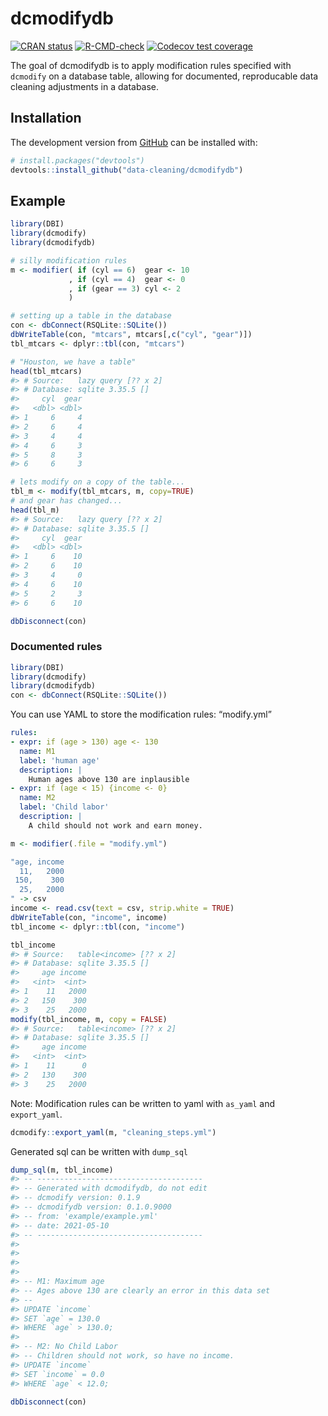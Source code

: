
<!-- README.md is generated from README.Rmd. Please edit that file -->

# dcmodifydb

<!-- badges: start -->

[![CRAN
status](https://www.r-pkg.org/badges/version/dcmodifydb)](https://CRAN.R-project.org/package=dcmodifydb)
[![R-CMD-check](https://github.com/data-cleaning/dcmodifydb/workflows/R-CMD-check/badge.svg)](https://github.com/data-cleaning/dcmodifydb/actions)
[![Codecov test
coverage](https://codecov.io/gh/data-cleaning/dcmodifydb/branch/main/graph/badge.svg)](https://codecov.io/gh/data-cleaning/dcmodifydb?branch=main)
<!-- badges: end -->

The goal of dcmodifydb is to apply modification rules specified with
`dcmodify` on a database table, allowing for documented, reproducable
data cleaning adjustments in a database.

## Installation

<!-- You can install the released version of dcmodifydb from [CRAN](https://CRAN.R-project.org) with: -->
<!-- ``` r -->
<!-- install.packages("dcmodifydb") -->
<!-- ``` -->

The development version from [GitHub](https://github.com/) can be
installed with:

``` r
# install.packages("devtools")
devtools::install_github("data-cleaning/dcmodifydb")
```

## Example

``` r
library(DBI)
library(dcmodify)
library(dcmodifydb)

# silly modification rules
m <- modifier( if (cyl == 6)  gear <- 10
             , if (cyl == 4)  gear <- 0
             , if (gear == 3) cyl <- 2
             )

# setting up a table in the database
con <- dbConnect(RSQLite::SQLite())
dbWriteTable(con, "mtcars", mtcars[,c("cyl", "gear")])
tbl_mtcars <- dplyr::tbl(con, "mtcars")

# "Houston, we have a table"
head(tbl_mtcars)
#> # Source:   lazy query [?? x 2]
#> # Database: sqlite 3.35.5 []
#>     cyl  gear
#>   <dbl> <dbl>
#> 1     6     4
#> 2     6     4
#> 3     4     4
#> 4     6     3
#> 5     8     3
#> 6     6     3

# lets modify on a copy of the table...
tbl_m <- modify(tbl_mtcars, m, copy=TRUE)
# and gear has changed...
head(tbl_m)
#> # Source:   lazy query [?? x 2]
#> # Database: sqlite 3.35.5 []
#>     cyl  gear
#>   <dbl> <dbl>
#> 1     6    10
#> 2     6    10
#> 3     4     0
#> 4     6    10
#> 5     2     3
#> 6     6    10

dbDisconnect(con)
```

### Documented rules

``` r
library(DBI)
library(dcmodify)
library(dcmodifydb)
con <- dbConnect(RSQLite::SQLite())
```

You can use YAML to store the modification rules: “modify.yml”

``` yaml
rules:
- expr: if (age > 130) age <- 130
  name: M1
  label: 'human age'
  description: |
    Human ages above 130 are inplausible
- expr: if (age < 15) {income <- 0}
  name: M2
  label: 'Child labor'
  description: |
    A child should not work and earn money.
```

``` r
m <- modifier(.file = "modify.yml")
```

``` r
"age, income
  11,   2000
 150,    300
  25,   2000
" -> csv
income <- read.csv(text = csv, strip.white = TRUE)
dbWriteTable(con, "income", income)
tbl_income <- dplyr::tbl(con, "income")

tbl_income
#> # Source:   table<income> [?? x 2]
#> # Database: sqlite 3.35.5 []
#>     age income
#>   <int>  <int>
#> 1    11   2000
#> 2   150    300
#> 3    25   2000
modify(tbl_income, m, copy = FALSE)
#> # Source:   table<income> [?? x 2]
#> # Database: sqlite 3.35.5 []
#>     age income
#>   <int>  <int>
#> 1    11      0
#> 2   130    300
#> 3    25   2000
```

Note: Modification rules can be written to yaml with `as_yaml` and
`export_yaml`.

``` r
dcmodify::export_yaml(m, "cleaning_steps.yml")
```

Generated sql can be written with `dump_sql`

``` r
dump_sql(m, tbl_income)
#> -- -------------------------------------
#> -- Generated with dcmodifydb, do not edit
#> -- dcmodify version: 0.1.9
#> -- dcmodifydb version: 0.1.0.9000
#> -- from: 'example/example.yml'
#> -- date: 2021-05-10
#> -- -------------------------------------
#> 
#> 
#> 
#> 
#> -- M1: Maximum age
#> -- Ages above 130 are clearly an error in this data set
#> -- 
#> UPDATE `income`
#> SET `age` = 130.0
#> WHERE `age` > 130.0;
#> 
#> -- M2: No Child Labor
#> -- Children should not work, so have no income.
#> UPDATE `income`
#> SET `income` = 0.0
#> WHERE `age` < 12.0;
```

``` r
dbDisconnect(con)
```
